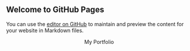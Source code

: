 ## Welcome to GitHub Pages

You can use the [editor on GitHub](https://github.com/Arunkumaranke/GUVI/edit/master/README.md) to maintain and preview the content for your website in Markdown files.

<center>My Portfolio</center>
